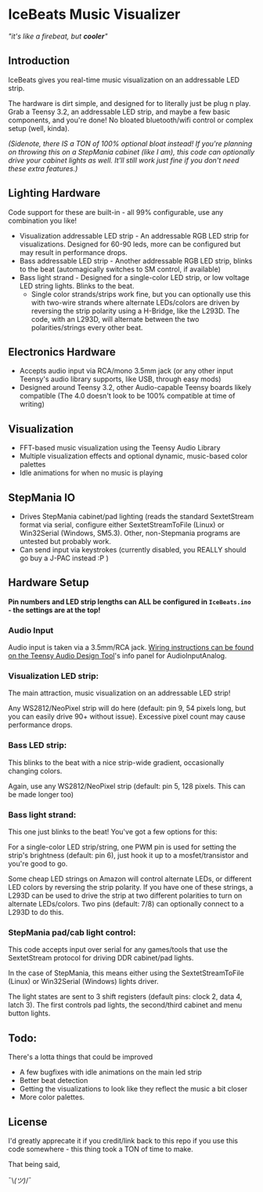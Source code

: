 # IceBeats Music Visualizer
*"it's like a firebeat, but **cooler**"*

## Introduction
IceBeats gives you real-time music visualization on an addressable LED strip.

The hardware is dirt simple, and designed for to literally just be plug n play. Grab a Teensy 3.2, an addressable LED strip, and maybe a few basic components, and you're done! No bloated bluetooth/wifi control or complex setup (well, kinda).


*(Sidenote, there IS a TON of 100% optional bloat instead! If you're planning on throwing this on a StepMania cabinet (like I am), this code can optionally drive your cabinet lights as well. It'll still work just fine if you don't need these extra features.)*



## Lighting Hardware
Code support for these are built-in - all 99% configurable, use any combination you like!

 * Visualization addressable LED strip - An addressable RGB LED strip for visualizations. Designed for 60-90 leds, more can be configured but may result in performance drops. 
 * Bass addressable LED strip - Another addressable RGB LED strip, blinks to the beat (automagically switches to SM control, if available)
 * Bass light strand - Designed for a single-color LED strip, or low voltage LED string lights. Blinks to the beat.
     * Single color strands/strips work fine, but you can optionally use this with two-wire strands where alternate LEDs/colors are driven by reversing the strip polarity using a H-Bridge, like the L293D. The code, with an L293D, will alternate between the two polarities/strings every other beat.

## Electronics Hardware
 * Accepts audio input via RCA/mono 3.5mm jack (or any other input Teensy's audio library supports, like USB, through easy mods)
 * Designed around Teensy 3.2, other Audio-capable Teensy boards likely compatible (The 4.0 doesn't look to be 100% compatible at time of writing)
 
## Visualization
 * FFT-based music visualization using the Teensy Audio Library
 * Multiple visualization effects and optional dynamic, music-based color palettes
 * Idle animations for when no music is playing
 
## StepMania IO
 * Drives StepMania cabinet/pad lighting (reads the standard SextetStream format via serial, configure either SextetStreamToFile (Linux) or Win32Serial (Windows, SM5.3). Other, non-Stepmania programs are untested but probably work.
 * Can send input via keystrokes (currently disabled, you REALLY should go buy a J-PAC instead :P )


## Hardware Setup
**Pin numbers and LED strip lengths can ALL be configured in `IceBeats.ino` - the settings are at the top!**

### Audio Input
Audio input is taken via a 3.5mm/RCA jack. [Wiring instructions can be found on the Teensy Audio Design Tool](https://www.pjrc.com/teensy/gui/?info=AudioInputAnalog)'s info panel for AudioInputAnalog.


### Visualization LED strip:
The main attraction, music visualization on an addressable LED strip!

Any WS2812/NeoPixel strip will do here (default: pin 9, 54 pixels long, but you can easily drive 90+ without issue).
Excessive pixel count may cause performance drops.


### Bass LED strip:
This blinks to the beat with a nice strip-wide gradient, occasionally changing colors.

Again, use any WS2812/NeoPixel strip (default: pin 5, 128 pixels. This can be made longer too)


### Bass light strand:
This one just blinks to the beat! You've got a few options for this:

For a single-color LED strip/string, one PWM pin is used for setting the strip's brightness (default: pin 6), just hook it up to a mosfet/transistor and you're good to go.
  
Some cheap LED strings on Amazon will control alternate LEDs, or different LED colors by reversing the strip polarity.
If you have one of these strings, a L293D can be used to drive the strip at two different polarities to turn on alternate LEDs/colors.
Two pins (default: 7/8) can optionally connect to a L293D to do this.


### StepMania pad/cab light control:
This code accepts input over serial for any games/tools that use the SextetStream protocol for driving DDR cabinet/pad lights.

In the case of StepMania, this means either using the SextetStreamToFile (Linux) or Win32Serial (Windows) lights driver.

The light states are sent to 3 shift registers (default pins: clock 2, data 4, latch 3). The first controls pad lights, the second/third cabinet and menu button lights. 


## Todo:
 There's a lotta things that could be improved
 * A few bugfixes with idle animations on the main led strip
 * Better beat detection
 * Getting the visualizations to look like they reflect the music a bit closer
 * More color palettes.

## License
I'd greatly apprecate it if you credit/link back to this repo if you use this code somewhere - this thing took a TON of time to make.

That being said,

¯\\_(ツ)_/¯
